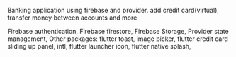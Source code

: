 Banking application using firebase and provider.
add credit card(virtual), transfer money between accounts and more

Firebase authentication,
Firebase firestore,
Firebase Storage,
Provider state management,
Other packages:
flutter toast,
image picker,
flutter credit card
sliding up panel,
intl,
flutter launcher icon,
flutter native splash,
